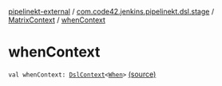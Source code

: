[pipelinekt-external](../../index.md) / [com.code42.jenkins.pipelinekt.dsl.stage](../index.md) / [MatrixContext](index.md) / [whenContext](./when-context.md)

# whenContext

`val whenContext: `[`DslContext`](../../com.code42.jenkins.pipelinekt.dsl/-dsl-context/index.md)`<`[`When`](../../com.code42.jenkins.pipelinekt.core/-when.md)`>` [(source)](https://github.com/code42/pipelinekt/tree/master/dsl/src/main/kotlin/com/code42/jenkins/pipelinekt/dsl/stage/MatrixContext.kt#L22)